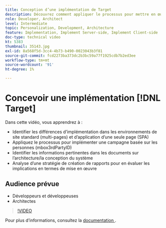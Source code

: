 ```yaml
---
title: Conception d’une implémentation de Target
description: Découvrez comment appliquer le processus pour mettre en œuvre une campagne basée sur les personnes (mbox3rdPartyID), identifier les informations pertinentes dans les documents d’architecture/de conception du système et analyser une stratégie de création de rapports pour les implications de mise en œuvre.
role: Developer, Architect
level: Intermediate
topic: Personalization, Development, Architecture
feature: Implementation, Implement Server-side, Implement Client-side
doc-type: technical video
kt: 5383
thumbnail: 35143.jpg
exl-id: 8a568f5d-3cc4-4b73-b490-0023043b3f81
source-git-commit: fcd2273ba373dc2b3bc59a77f1925cdb7b2ed3ee
workflow-type: tm+mt
source-wordcount: '91'
ht-degree: 1%

---
```


# Concevoir une implémentation [!DNL Target]

Dans cette vidéo, vous apprendrez à :

* Identifier les différences d’implémentation dans les environnements de site standard (multi-pages) et d’application d’une seule page (SPA)
* Appliquez le processus pour implémenter une campagne basée sur les personnes (mbox3rdPartyID)
* Identifier les informations pertinentes dans les documents sur l’architecture/la conception du système
* Analyse d’une stratégie de création de rapports pour en évaluer les implications en termes de mise en œuvre

## Audience prévue

* Développeurs et développeuses
* Architectes

>[!VIDEO](https://video.tv.adobe.com/v/35143/?quality=12)

Pour plus d’informations, consultez la [ documentation ](https://experienceleague.adobe.com/docs/target/using/implement-target/implementing-target.html?lang=en).
